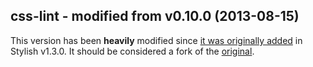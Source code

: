 ## css-lint - modified from v0.10.0 (2013-08-15)

This version has been **heavily** modified since [it was originally added](https://github.com/openstyles/stylus/commit/b4173d68f6312300ab761f5454d7a8fb230d2bce#diff-4392791c2f6559cb1de01b0e1f3e1c08) in Stylish v1.3.0. It should be considered a fork of the [original](https://github.com/CSSLint/csslint).
